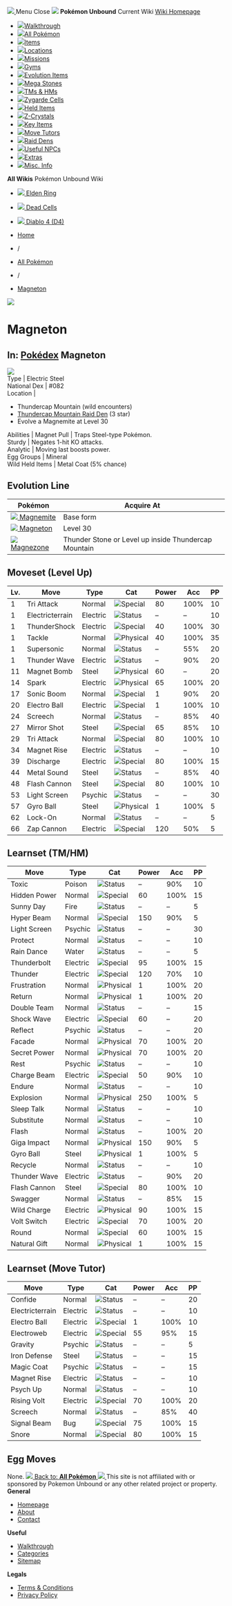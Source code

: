 [ ![](https://static.unboundwiki.com/wp-content/assets/images/2024/07/unbound-game-logo-x50.png) ](https://unboundwiki.com/pokemon/magneton/<https:/unboundwiki.com/>)
Menu Close
![](https://static.unboundwiki.com/wp-content/assets/images/2024/07/pokemon-unbound-frozen-heights-game-icon.jpg)
**Pokémon Unbound**
Current Wiki
[ Wiki Homepage ](https://unboundwiki.com/pokemon/magneton/<https:/unboundwiki.com/>)
  * [![](https://static.unboundwiki.com/wp-content/assets/images/2024/07/unbound-walkthrough-start-preview.jpg)Walkthrough](https://unboundwiki.com/pokemon/magneton/<https:/unboundwiki.com/walkthrough/>)
  * [![](https://static.unboundwiki.com/wp-content/assets/images/2024/07/pokemon-unbound-lab-exterior-150x150.jpg)All Pokémon](https://unboundwiki.com/pokemon/magneton/<https:/unboundwiki.com/pokemon/>)
  * [![](https://static.unboundwiki.com/wp-content/assets/images/2024/07/items-market-150x150.jpg)Items](https://unboundwiki.com/pokemon/magneton/<https:/unboundwiki.com/items/>)
  * [![](https://static.unboundwiki.com/wp-content/assets/images/2024/08/world-map-pokemon-unbound.jpg)Locations](https://unboundwiki.com/pokemon/magneton/<https:/unboundwiki.com/locations/>)
  * [![](https://static.unboundwiki.com/wp-content/assets/images/2024/07/missions-icon-150x150.jpg)Missions](https://unboundwiki.com/pokemon/magneton/<https:/unboundwiki.com/missions/>)
  * [![](https://static.unboundwiki.com/wp-content/assets/images/2024/12/exterior-crater-town-gym-200x200.jpg)Gyms](https://unboundwiki.com/pokemon/magneton/<https:/unboundwiki.com/gyms/>)
  * [![](https://static.unboundwiki.com/wp-content/assets/images/2024/08/evolutionary-items.jpg)Evolution Items](https://unboundwiki.com/pokemon/magneton/<https:/unboundwiki.com/items/evolution-items/>)
  * [![](https://static.unboundwiki.com/wp-content/assets/images/2024/07/mega-stone-150x150.jpg)Mega Stones](https://unboundwiki.com/pokemon/magneton/<https:/unboundwiki.com/mega-stones/>)
  * [![](https://static.unboundwiki.com/wp-content/assets/images/2024/07/tmloc-150x150.png)TMs & HMs](https://unboundwiki.com/pokemon/magneton/<https:/unboundwiki.com/tms-hms/>)
  * [![](https://static.unboundwiki.com/wp-content/assets/images/2024/08/zygarde-house.jpg)Zygarde Cells](https://unboundwiki.com/pokemon/magneton/<https:/unboundwiki.com/items/zygarde-cells/>)
  * [![](https://static.unboundwiki.com/wp-content/assets/images/2024/10/helditems-endgame-shop-200x200.jpg)Held Items](https://unboundwiki.com/pokemon/magneton/<https:/unboundwiki.com/items/held-items/>)
  * [![](https://static.unboundwiki.com/wp-content/assets/images/2024/08/zcrystals-listing-preview.jpg)Z-Crystals](https://unboundwiki.com/pokemon/magneton/<https:/unboundwiki.com/z-crystals/>)
  * [![](https://static.unboundwiki.com/wp-content/assets/images/2024/08/cube.jpg)Key Items](https://unboundwiki.com/pokemon/magneton/<https:/unboundwiki.com/items/key-items/>)
  * [![](https://static.unboundwiki.com/wp-content/assets/images/2024/09/move-tutors-preview.jpg)Move Tutors](https://unboundwiki.com/pokemon/magneton/<https:/unboundwiki.com/misc-info/move-tutors/>)
  * [![](https://static.unboundwiki.com/wp-content/assets/images/2024/10/raid-den-area-pokemon-unbound-lightv.jpg)Raid Dens](https://unboundwiki.com/pokemon/magneton/<https:/unboundwiki.com/raid-dens/>)
  * [![](https://static.unboundwiki.com/wp-content/assets/images/2024/11/useful-npc-preview-200x200.jpg)Useful NPCs](https://unboundwiki.com/pokemon/magneton/<https:/unboundwiki.com/misc-info/useful-npcs/>)
  * [![](https://static.unboundwiki.com/wp-content/assets/images/2024/10/kyurem-unbound-sidequest-200x200.jpg)Extras](https://unboundwiki.com/pokemon/magneton/<https:/unboundwiki.com/extras/>)
  * [![](https://static.unboundwiki.com/wp-content/assets/images/2024/08/dehara-mart.png)Misc. Info](https://unboundwiki.com/pokemon/magneton/<https:/unboundwiki.com/misc-info/>)


**All Wikis**
Pokémon Unbound Wiki
  * [ ![](https://unboundwiki.com/wp-content/themes/stratswiki/assets/img/wiki/elden-ring.png) Elden Ring ](https://unboundwiki.com/pokemon/magneton/<#>)
  * [ ![](https://unboundwiki.com/wp-content/themes/stratswiki/assets/img/wiki/dead-cells.jpg) Dead Cells ](https://unboundwiki.com/pokemon/magneton/<#>)
  * [ ![](https://unboundwiki.com/wp-content/themes/stratswiki/assets/img/wiki/diablo.png) Diablo 4 (D4) ](https://unboundwiki.com/pokemon/magneton/<#>)


  * [ Home ](https://unboundwiki.com/pokemon/magneton/<https:/unboundwiki.com/>)
  * /
  * [ All Pokémon ](https://unboundwiki.com/pokemon/magneton/<https:/unboundwiki.com/pokemon/>)
  * /
  * [ Magneton ](https://unboundwiki.com/pokemon/magneton/<https:/unboundwiki.com/pokemon/magneton/>)

![](https://static.unboundwiki.com/wp-content/assets/images/2024/12/magneton-scaled-1.png)
# Magneton
In: [Pokédex](https://unboundwiki.com/pokemon/magneton/<https:/unboundwiki.com/category/pokedex/>)
Magneton  
---  
![](https://static.unboundwiki.com/wp-content/assets/sprites/pokemon/magneton.png)  
Type | Electric Steel  
National Dex | #082  
Location | 
  * Thundercap Mountain (wild encounters)
  * [Thundercap Mountain Raid Den](https://unboundwiki.com/pokemon/magneton/<https:/unboundwiki.com/raid-dens/thundercap-mountain-raid-den/>) (3 star)
  * Evolve a Magnemite at Level 30

  
Abilities | Magnet Pull | Traps Steel-type Pokémon.  
Sturdy | Negates 1-hit KO attacks.  
Analytic | Moving last boosts power.  
Egg Groups | Mineral  
Wild Held Items | Metal Coat (5% chance)  
## Evolution Line
Pokémon | Acquire At  
---|---  
[![](https://static.unboundwiki.com/wp-content/assets/sprites/pokemon/magnemite.png) Magnemite](https://unboundwiki.com/pokemon/magneton/<https:/unboundwiki.com/pokemon/magnemite/>) | Base form  
[![](https://static.unboundwiki.com/wp-content/assets/sprites/pokemon/magneton.png) Magneton](https://unboundwiki.com/pokemon/magneton/<https:/unboundwiki.com/pokemon/magneton/>) | Level 30  
[![](https://static.unboundwiki.com/wp-content/assets/sprites/pokemon/magnezone.png) Magnezone](https://unboundwiki.com/pokemon/magneton/<https:/unboundwiki.com/pokemon/magnezone/>) | Thunder Stone or Level up inside Thundercap Mountain  
## Moveset (Level Up)
Lv. | Move | Type | Cat | Power | Acc | PP  
---|---|---|---|---|---|---  
1 | Tri Attack | Normal | ![Special](https://static.unboundwiki.com/wp-content/assets/icons/ui/special.png) | 80 | 100% | 10  
1 | Electricterrain | Electric | ![Status](https://static.unboundwiki.com/wp-content/assets/icons/ui/status.png) | – | – | 10  
1 | ThunderShock | Electric | ![Special](https://static.unboundwiki.com/wp-content/assets/icons/ui/special.png) | 40 | 100% | 30  
1 | Tackle | Normal | ![Physical](https://static.unboundwiki.com/wp-content/assets/icons/ui/physical.png) | 40 | 100% | 35  
1 | Supersonic | Normal | ![Status](https://static.unboundwiki.com/wp-content/assets/icons/ui/status.png) | – | 55% | 20  
1 | Thunder Wave | Electric | ![Status](https://static.unboundwiki.com/wp-content/assets/icons/ui/status.png) | – | 90% | 20  
11 | Magnet Bomb | Steel | ![Physical](https://static.unboundwiki.com/wp-content/assets/icons/ui/physical.png) | 60 | – | 20  
14 | Spark | Electric | ![Physical](https://static.unboundwiki.com/wp-content/assets/icons/ui/physical.png) | 65 | 100% | 20  
17 | Sonic Boom | Normal | ![Special](https://static.unboundwiki.com/wp-content/assets/icons/ui/special.png) | 1 | 90% | 20  
20 | Electro Ball | Electric | ![Special](https://static.unboundwiki.com/wp-content/assets/icons/ui/special.png) | 1 | 100% | 10  
24 | Screech | Normal | ![Status](https://static.unboundwiki.com/wp-content/assets/icons/ui/status.png) | – | 85% | 40  
27 | Mirror Shot | Steel | ![Special](https://static.unboundwiki.com/wp-content/assets/icons/ui/special.png) | 65 | 85% | 10  
29 | Tri Attack | Normal | ![Special](https://static.unboundwiki.com/wp-content/assets/icons/ui/special.png) | 80 | 100% | 10  
34 | Magnet Rise | Electric | ![Status](https://static.unboundwiki.com/wp-content/assets/icons/ui/status.png) | – | – | 10  
39 | Discharge | Electric | ![Special](https://static.unboundwiki.com/wp-content/assets/icons/ui/special.png) | 80 | 100% | 15  
44 | Metal Sound | Steel | ![Status](https://static.unboundwiki.com/wp-content/assets/icons/ui/status.png) | – | 85% | 40  
48 | Flash Cannon | Steel | ![Special](https://static.unboundwiki.com/wp-content/assets/icons/ui/special.png) | 80 | 100% | 10  
53 | Light Screen | Psychic | ![Status](https://static.unboundwiki.com/wp-content/assets/icons/ui/status.png) | – | – | 30  
57 | Gyro Ball | Steel | ![Physical](https://static.unboundwiki.com/wp-content/assets/icons/ui/physical.png) | 1 | 100% | 5  
62 | Lock-On | Normal | ![Status](https://static.unboundwiki.com/wp-content/assets/icons/ui/status.png) | – | – | 5  
66 | Zap Cannon | Electric | ![Special](https://static.unboundwiki.com/wp-content/assets/icons/ui/special.png) | 120 | 50% | 5  
## Learnset (TM/HM)
Move | Type | Cat | Power | Acc | PP  
---|---|---|---|---|---  
Toxic | Poison | ![Status](https://static.unboundwiki.com/wp-content/assets/icons/ui/status.png) | – | 90% | 10  
Hidden Power | Normal | ![Special](https://static.unboundwiki.com/wp-content/assets/icons/ui/special.png) | 60 | 100% | 15  
Sunny Day | Fire | ![Status](https://static.unboundwiki.com/wp-content/assets/icons/ui/status.png) | – | – | 5  
Hyper Beam | Normal | ![Special](https://static.unboundwiki.com/wp-content/assets/icons/ui/special.png) | 150 | 90% | 5  
Light Screen | Psychic | ![Status](https://static.unboundwiki.com/wp-content/assets/icons/ui/status.png) | – | – | 30  
Protect | Normal | ![Status](https://static.unboundwiki.com/wp-content/assets/icons/ui/status.png) | – | – | 10  
Rain Dance | Water | ![Status](https://static.unboundwiki.com/wp-content/assets/icons/ui/status.png) | – | – | 5  
Thunderbolt | Electric | ![Special](https://static.unboundwiki.com/wp-content/assets/icons/ui/special.png) | 95 | 100% | 15  
Thunder | Electric | ![Special](https://static.unboundwiki.com/wp-content/assets/icons/ui/special.png) | 120 | 70% | 10  
Frustration | Normal | ![Physical](https://static.unboundwiki.com/wp-content/assets/icons/ui/physical.png) | 1 | 100% | 20  
Return | Normal | ![Physical](https://static.unboundwiki.com/wp-content/assets/icons/ui/physical.png) | 1 | 100% | 20  
Double Team | Normal | ![Status](https://static.unboundwiki.com/wp-content/assets/icons/ui/status.png) | – | – | 15  
Shock Wave | Electric | ![Special](https://static.unboundwiki.com/wp-content/assets/icons/ui/special.png) | 60 | – | 20  
Reflect | Psychic | ![Status](https://static.unboundwiki.com/wp-content/assets/icons/ui/status.png) | – | – | 20  
Facade | Normal | ![Physical](https://static.unboundwiki.com/wp-content/assets/icons/ui/physical.png) | 70 | 100% | 20  
Secret Power | Normal | ![Physical](https://static.unboundwiki.com/wp-content/assets/icons/ui/physical.png) | 70 | 100% | 20  
Rest | Psychic | ![Status](https://static.unboundwiki.com/wp-content/assets/icons/ui/status.png) | – | – | 10  
Charge Beam | Electric | ![Special](https://static.unboundwiki.com/wp-content/assets/icons/ui/special.png) | 50 | 90% | 10  
Endure | Normal | ![Status](https://static.unboundwiki.com/wp-content/assets/icons/ui/status.png) | – | – | 10  
Explosion | Normal | ![Physical](https://static.unboundwiki.com/wp-content/assets/icons/ui/physical.png) | 250 | 100% | 5  
Sleep Talk | Normal | ![Status](https://static.unboundwiki.com/wp-content/assets/icons/ui/status.png) | – | – | 10  
Substitute | Normal | ![Status](https://static.unboundwiki.com/wp-content/assets/icons/ui/status.png) | – | – | 10  
Flash | Normal | ![Status](https://static.unboundwiki.com/wp-content/assets/icons/ui/status.png) | – | 100% | 20  
Giga Impact | Normal | ![Physical](https://static.unboundwiki.com/wp-content/assets/icons/ui/physical.png) | 150 | 90% | 5  
Gyro Ball | Steel | ![Physical](https://static.unboundwiki.com/wp-content/assets/icons/ui/physical.png) | 1 | 100% | 5  
Recycle | Normal | ![Status](https://static.unboundwiki.com/wp-content/assets/icons/ui/status.png) | – | – | 10  
Thunder Wave | Electric | ![Status](https://static.unboundwiki.com/wp-content/assets/icons/ui/status.png) | – | 90% | 20  
Flash Cannon | Steel | ![Special](https://static.unboundwiki.com/wp-content/assets/icons/ui/special.png) | 80 | 100% | 10  
Swagger | Normal | ![Status](https://static.unboundwiki.com/wp-content/assets/icons/ui/status.png) | – | 85% | 15  
Wild Charge | Electric | ![Physical](https://static.unboundwiki.com/wp-content/assets/icons/ui/physical.png) | 90 | 100% | 15  
Volt Switch | Electric | ![Special](https://static.unboundwiki.com/wp-content/assets/icons/ui/special.png) | 70 | 100% | 20  
Round | Normal | ![Special](https://static.unboundwiki.com/wp-content/assets/icons/ui/special.png) | 60 | 100% | 15  
Natural Gift | Normal | ![Physical](https://static.unboundwiki.com/wp-content/assets/icons/ui/physical.png) | 1 | 100% | 15  
## Learnset (Move Tutor)
Move | Type | Cat | Power | Acc | PP  
---|---|---|---|---|---  
Confide | Normal | ![Status](https://static.unboundwiki.com/wp-content/assets/icons/ui/status.png) | – | – | 20  
Electricterrain | Electric | ![Status](https://static.unboundwiki.com/wp-content/assets/icons/ui/status.png) | – | – | 10  
Electro Ball | Electric | ![Special](https://static.unboundwiki.com/wp-content/assets/icons/ui/special.png) | 1 | 100% | 10  
Electroweb | Electric | ![Special](https://static.unboundwiki.com/wp-content/assets/icons/ui/special.png) | 55 | 95% | 15  
Gravity | Psychic | ![Status](https://static.unboundwiki.com/wp-content/assets/icons/ui/status.png) | – | – | 5  
Iron Defense | Steel | ![Status](https://static.unboundwiki.com/wp-content/assets/icons/ui/status.png) | – | – | 15  
Magic Coat | Psychic | ![Status](https://static.unboundwiki.com/wp-content/assets/icons/ui/status.png) | – | – | 15  
Magnet Rise | Electric | ![Status](https://static.unboundwiki.com/wp-content/assets/icons/ui/status.png) | – | – | 10  
Psych Up | Normal | ![Status](https://static.unboundwiki.com/wp-content/assets/icons/ui/status.png) | – | – | 10  
Rising Volt | Electric | ![Special](https://static.unboundwiki.com/wp-content/assets/icons/ui/special.png) | 70 | 100% | 20  
Screech | Normal | ![Status](https://static.unboundwiki.com/wp-content/assets/icons/ui/status.png) | – | 85% | 40  
Signal Beam | Bug | ![Special](https://static.unboundwiki.com/wp-content/assets/icons/ui/special.png) | 75 | 100% | 15  
Snore | Normal | ![Special](https://static.unboundwiki.com/wp-content/assets/icons/ui/special.png) | 80 | 100% | 15  
## Egg Moves
None. 
[ ![](https://static.unboundwiki.com/wp-content/assets/images/2024/07/pokemon-unbound-lab-exterior.jpg) Back to: **All Pokémon** ](https://unboundwiki.com/pokemon/magneton/<https:/unboundwiki.com/pokemon/>)
[ ![](https://static.unboundwiki.com/wp-content/assets/images/2024/07/unbound-game-logo-x50.png) ](https://unboundwiki.com/pokemon/magneton/<https:/unboundwiki.com/>)
This site is not affiliated with or sponsored by Pokemon Unbound or any other related project or property. 
**General**
  * [ Homepage ](https://unboundwiki.com/pokemon/magneton/<https:/unboundwiki.com/>)
  * [ About ](https://unboundwiki.com/pokemon/magneton/<https:/unboundwiki.com/about/>)
  * [ Contact ](https://unboundwiki.com/pokemon/magneton/<https:/unboundwiki.com/contact/>)


**Useful**
  * [ Walkthrough ](https://unboundwiki.com/pokemon/magneton/<https:/unboundwiki.com/walkthrough/>)
  * [ Categories ](https://unboundwiki.com/pokemon/magneton/<https:/unboundwiki.com/categories/>)
  * [ Sitemap ](https://unboundwiki.com/pokemon/magneton/<https:/unboundwiki.com/sitemap/>)


**Legals**
  * [ Terms & Conditions ](https://unboundwiki.com/pokemon/magneton/<https:/unboundwiki.com/terms-conditions/>)
  * [ Privacy Policy ](https://unboundwiki.com/pokemon/magneton/<https:/unboundwiki.com/privacy-policy/>)


